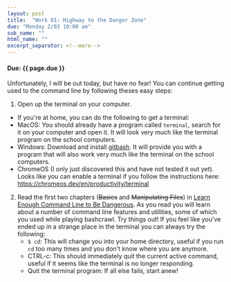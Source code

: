 ```yaml
---
layout: post
title:  "Work 01: Highway to the Danger Zone"
due: "Monday 2/03 10:00 am"
sub_name: ""
html_name: ""
excerpt_separator: <!--more-->
---
```


#### Due: {{ page.due }}

Unfortunately, I will be out today, but have no fear! You can continue getting used to the command line by following theses easy steps:

1. Open up the terminal on your computer.
  - If you're at home, you can do the following to get a terminal:
   - MacOS: You should already have a program called `terminal`, search for it on your computer and open it. It will look very much like the terminal program on the school computers.
   - Windows: Download and install [gitbash](https://gitforwindows.org/). It will provide you with a program that will also work very much like the terminal on the school computers.
   - ChromeOS (I only just discovered this and have not tested it out yet). Looks like you can enable a terminal if you follow the instructions here: <https://chromeos.dev/en/productivity/terminal>
2. Read the first two chapters (~~Basics~~ and ~~Manipulating Files~~) in [Learn Enough Command Line to Be Dangerous](https://www.learnenough.com/command-line-tutorial). As you read you will learn about a number of command line features and utilities, some of which you used while playing bashcrawl. Try things out! If you feel like you've ended up in a strange place in the terminal you can always try the following:
   - `$ cd`: This will change you into your home directory, useful if you run `cd` too many times and you don't know where you are anymore.
   - CTRL-c: This should immediately quit the current active command, useful if it seems like the terminal is no longer responding.
   - Quit the terminal program: If all else fails, start anew!
